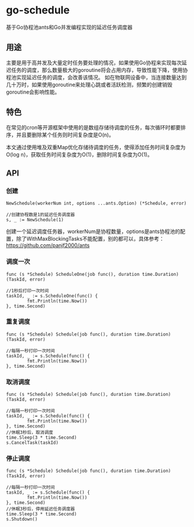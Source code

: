 # go-schedule

基于Go协程池ants和Go并发编程实现的延迟任务调度器

## 用途

主要是用于高并发及大量定时任务要处理的情况，如果使用Go协程来实现每次延迟任务的调度，那么数量极大的goroutine将会占用内存，导致性能下降，使用协程池实现延迟任务的调度，会改善该情况。
如在物联网设备中，当连接数量达到几十万时，如果使用goroutine来处理心跳或者活跃检测，频繁的创建销毁goroutine会影响性能。

## 特色

在常见的cron等开源框架中使用的是数组存储待调度的任务，每次循环时都要排序，并且要删除某个任务则时间复杂度是O(n)。

本文通过使用堆及双重Map优化存储待调度的任务，使得添加任务时间复杂度为O(log n)，获取任务时间复杂度为O(1)，删除时间复杂度为O(1)。

## API

### 创建

```
NewSchedule(workerNum int, options ...ants.Option) (*Schedule, error) 

//创建协程数是1的延迟任务调度器
s, _ := NewSchedule(1)
```

创建一个延迟调度任务器，workerNum是协程数量，options是ants协程池的配置，除了WithMaxBlockingTasks不能配置，别的都可以，具体参考：https://github.com/panjf2000/ants

### 调度一次

```
func (s *Schedule) ScheduleOne(job func(), duration time.Duration) (TaskId, error) 

//1秒后打印一次时间
taskId, _ := s.ScheduleOne(func() {
		fmt.Println(time.Now())
}, time.Second)
```

### 重复调度

```
func (s *Schedule) Schedule(job func(), duration time.Duration) (TaskId, error) 

//每隔一秒打印一次时间
taskId, _ := s.Schedule(func() {
		fmt.Println(time.Now())
}, time.Second)
```

### 取消调度

```
func (s *Schedule) Schedule(job func(), duration time.Duration) (TaskId, error) 

//每隔一秒打印一次时间
taskId, _ := s.Schedule(func() {
		fmt.Println(time.Now())
}, time.Second)
//休眠3秒后，取消调度
time.Sleep(3 * time.Second)
s.CancelTask(taskId)
```

### 停止调度

```
func (s *Schedule) Schedule(job func(), duration time.Duration) (TaskId, error) 

//每隔一秒打印一次时间
taskId, _ := s.Schedule(func() {
		fmt.Println(time.Now())
}, time.Second)
//休眠3秒后，停用延迟任务调度器
time.Sleep(3 * time.Second)
s.Shutdown()
```

